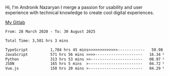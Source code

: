 Hi, I'm Andronik Nazaryan
I merge a passion for usability and user experience with technical knowledge to create cool digital experiences.

[My Gitlab](https://gitlab.com/anridev24)

<!--START_SECTION:waka-->

```txt
From: 28 March 2020 - To: 30 August 2025

Total Time: 3,501 hrs 3 mins

TypeScript          1,784 hrs 45 mins>>>>>>>>>>>>>------------   50.98 %
JavaScript          571 hrs 56 mins >>>>---------------------   16.34 %
Python              313 hrs 53 mins >>-----------------------   08.97 %
JSON                165 hrs 5 mins  >------------------------   04.72 %
Vue.js              150 hrs 20 mins >------------------------   04.29 %
```

<!--END_SECTION:waka-->

